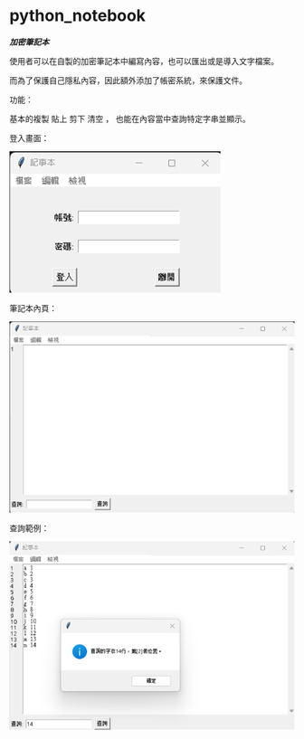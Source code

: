 # python_notebook

***加密筆記本***

使用者可以在自製的加密筆記本中編寫內容，也可以匯出或是導入文字檔案。

而為了保護自己隱私內容，因此額外添加了帳密系統，來保護文件。

功能：

基本的複製  貼上  剪下  清空 ， 也能在內容當中查詢特定字串並顯示。

登入畫面：

![image](https://github.com/110916041/python_notebook/blob/fe1a6ca17f50942417e56b05defabe673f5959bb/image/login.png)

筆記本內頁：

![image](https://github.com/110916041/python_notebook/blob/fe1a6ca17f50942417e56b05defabe673f5959bb/image/page.png)

查詢範例：

![image](https://github.com/110916041/python_notebook/blob/fe1a6ca17f50942417e56b05defabe673f5959bb/image/search.png)
